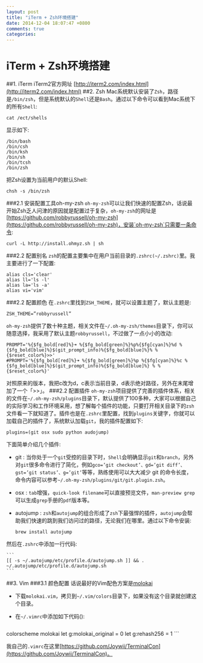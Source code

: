 ```yaml
---
layout: post
title: "iTerm + Zsh环境搭建"
date: 2014-12-04 18:07:47 +0800
comments: true
categories: 
---
```

iTerm + Zsh环境搭建
===
##1. iTerm
iTerm2官方网址 [http://iterm2.com/index.html](http://iterm2.com/index.html)
##2. Zsh
Mac系统默认安装了`Zsh`，路径是`/bin/zsh`，但是系统默认的`Shell`还是`Bash`。通过以下命令可以看到Mac系统下的所有`Shell`:

```
cat /ect/shells
```
显示如下:

```
/bin/bash
/bin/csh
/bin/ksh
/bin/sh
/bin/tcsh
/bin/zsh
```
把Zsh设置为当前用户的默认Shell:

```
chsh -s /bin/zsh
```
###2.1 安装配置工具oh-my-zsh
`oh-my-zsh`可以让我们快速的配置Zsh，话说最开始Zsh乏人问津的原因就是配置过于复杂，`oh-my-zsh`的网址是[https://github.com/robbyrussell/oh-my-zsh](https://github.com/robbyrussell/oh-my-zsh)，安装`oh-my-zsh`只需要一条命令:

```
curl -L http://install.ohmyz.sh | sh
```
###2.2 配置别名
`zsh`的配置主要集中在用户当前目录的`.zshrc(~/.zshrc)`里。我主要进行了一下配置:

```
alias cls='clear'
alias ll='ls -l'
alias la='ls -a'
alias vi='vim'
```
###2.2 配置颜色
在`.zshrc`里找到`ZSH_THEME`，就可以设置主题了，默认主题是:

```
ZSH_THEME=”robbyrussell”
```
`oh-my-zsh`提供了数十种主题，相关文件在`~/.oh-my-zsh/themes`目录下，你可以随意选择，我采用了默认主题`robbyrussell`，不过做了一点小小的改动:

```
PROMPT='%{$fg_bold[red]%}➜ %{$fg_bold[green]%}%p%{$fg[cyan]%}%d %{$fg_bold[blue]%}$(git_prompt_info)%{$fg_bold[blue]%}% %{$reset_color%}>>'
#PROMPT='%{$fg_bold[red]%}➜ %{$fg_bold[green]%}%p %{$fg[cyan]%}%c %{$fg_bold[blue]%}$(git_prompt_info)%{$fg_bold[blue]%} % %{$reset_color%}'
```
对照原来的版本，我把c改为d，c表示当前目录，d表示绝对路径，另外在末尾增加了一个「>>」。
###2.2 配置插件
`oh-my-zsh`项目提供了完善的插件体系，相关的文件在`~/.oh-my-zsh/plugins`目录下，默认提供了100多种，大家可以根据自己的实际学习和工作环境采用，想了解每个插件的功能，只要打开相关目录下的`zsh`文件看一下就知道了。插件也是在`.zshrc`里配置，找到`plugins`关键字，你就可以加载自己的插件了，系统默认加载`git`，我的插件配置如下:

```
plugins=(git osx sudo python audojump)
```
下面简单介绍几个插件:

- git : 当你处于一个`git`受控的目录下时，`Shell`会明确显示`git`和`branch`，另外对`git`很多命令进行了简化，例如`gco=’git checkout’、gd=’git diff’、gst=’git status’、g=’git’`等等，熟练使用可以大大减少 git 的命令长度，命令内容可以参考`~/.oh-my-zsh/plugins/git/git.plugin.zsh`。
- osx : `tab`增强，`quick-look filename`可以直接预览文件，`man-preview grep`可以生成`grep`手册的`pdf`版本等。
- autojump : `zsh`和`autojump`的组合形成了`zsh`下最强悍的插件，`autojump`会帮助我们快速的跳到我们访问过的路径，无论我们在哪里。通过以下命令安装:

    ```
    brew install autojump
    ```
然后在`.zshrc`中添加一行代码:

    ```
    [[ -s ~/.autojump/etc/profile.d/autojump.sh ]] && . ~/.autojump/etc/profile.d/autojump.sh
    ```

##3. Vim
###3.1 颜色配置
话说最好的Vim配色方案是[molokai](https://github.com/tomasr/molokai)

- 下载`molokai.vim`，拷贝到`~/.vim/colors`目录下，如果没有这个目录就创建这个目录。
- 在`~/.vimrc`中添加如下代码():

    ```
colorscheme molokai
let g:molokai_original = 0
let g:rehash256 = 1
    ```

我自己的`.vimrc`在这里[https://github.com/Joywii/TerminalCon](https://github.com/Joywii/TerminalCon)。